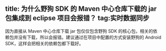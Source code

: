 title: 为什么野狗 SDK 的 Maven 中心仓库下载的 jar 包集成到 eclipse 项目会报错？
tag:实时数据同步
---
因为直接从 Maven 中心仓库下载 jar 包仅仅包含野狗 SDK 的核心包，相关的依赖包并没有下载，所以会报错。建议通过在项目中配置的方式安装野狗的 Android SDK，这样会把相关的依赖包都下载好。
